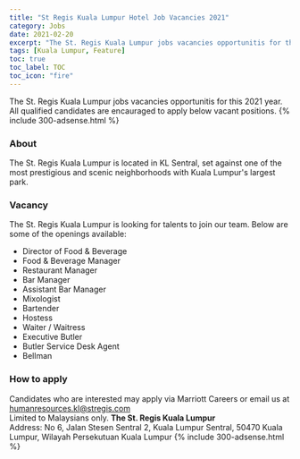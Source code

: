 ```yaml
---
title: "St Regis Kuala Lumpur Hotel Job Vacancies 2021" 
category: Jobs 
date: 2021-02-20
excerpt: "The St. Regis Kuala Lumpur jobs vacancies opportunitis for this 2021 year. All qualified candidates are encauraged to apply below vacant positions." 
tags: [Kuala Lumpur, Feature] 
toc: true 
toc_label: TOC 
toc_icon: "fire" 
--- 
```


The St. Regis Kuala Lumpur jobs vacancies opportunitis for this 2021 year. All qualified candidates are encauraged to apply below vacant positions.
{% include 300-adsense.html %} 

### About
The St. Regis Kuala Lumpur is located in KL Sentral, set against one of the most prestigious and scenic neighborhoods with Kuala Lumpur's largest park.

### Vacancy
The St. Regis Kuala Lumpur is looking for talents to join our team. Below are some of the openings available:

- Director of Food & Beverage
- Food & Beverage Manager
- Restaurant Manager
- Bar Manager
- Assistant Bar Manager
- Mixologist
- Bartender
- Hostess
- Waiter / Waitress
- Executive Butler
- Butler Service Desk Agent
- Bellman

### How to apply
Candidates who are interested may apply via Marriott Careers or email us at humanresources.kl@stregis.com<br/>
Limited to Malaysians only. 
**The St. Regis Kuala Lumpur**<br/>
Address: No 6, Jalan Stesen Sentral 2, Kuala Lumpur Sentral, 50470 Kuala Lumpur, Wilayah Persekutuan Kuala Lumpur
{% include 300-adsense.html %} 
